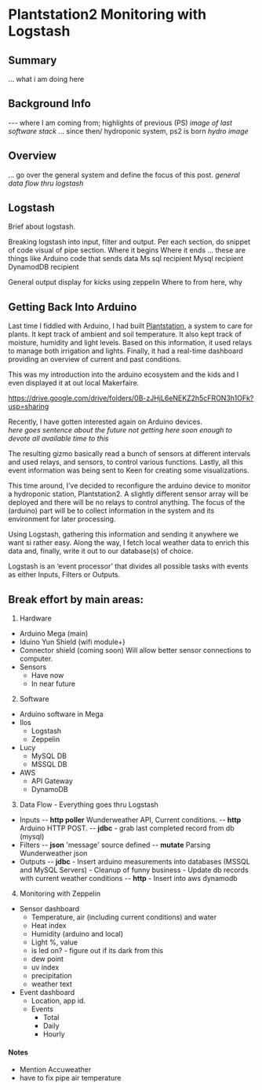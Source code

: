 # Plantstation2 Monitoring with Logstash

## Summary
… what i am doing here
## Background Info
--- where I am coming from; highlights of previous (PS)
_image of last software stack_
… since then/ hydroponic system, ps2 is born
_hydro image_
## Overview
… go over the general system and define the focus of this post.
_general data flow thru logstash_
## Logstash
Brief about logstash.

Breaking logstash into input, filter and output.
Per each section, do 
snippet of code 
visual of pipe section.
Where it begins
Where it ends
… these are things like
Arduino code that sends data
Ms sql recipient
Mysql recipient
DynamodDB recipient

General output display for kicks using zeppelin
Where to from here, why

## Getting Back Into Arduino  
Last time I fiddled with Arduino, I had built <a href="https://mtalavera.wordpress.com/2015/09/13/maker-fair-orlando-plantstation-slides/" target="_blank">Plantstation</a>, a system to care for plants.  It kept track of ambient and soil temperature.  It also kept track of moisture, humidity and light levels.  Based on this information, it used relays to manage both irrigation and lights.  Finally, it had a real-time dashboard providing an overview of current and past conditions.  


This was my introduction into the arduino ecosystem and the kids and I even displayed it at out local Makerfaire.

https://drive.google.com/drive/folders/0B-zJHjL6eNEKZ2h5cFRON3h1OFk?usp=sharing

Recently, I have gotten interested again on Arduino devices.  
_here goes sentence about the future not getting here soon enough to devote all available time to this_ 

The resulting gizmo basically read a bunch of sensors at different intervals and used relays, and sensors, to control various functions.  Lastly, all this event information was being sent to Keen for creating some visualizations.

This time around, I’ve decided to reconfigure the arduino device to monitor a hydroponic station, Plantstation2.  A slightly different sensor array will be deployed and there will be no relays to control anything.  The focus of the (arduino) part will be to collect information in the system and its environment for later processing.

Using Logstash, gathering this information and sending it anywhere we want si rather easy.  Along the way, I fetch local weather data to enrich this data and, finally, write it out to our database(s) of choice.

Logstash is an ‘event processor’ that divides all possible tasks with events as either Inputs, Filters or Outputs.

## Break effort by main areas:
1. Hardware
 - Arduino Mega (main)
 - Iduino Yun Shield (wifi module+)
 - Connector shield (coming soon)  Will allow better sensor connections to computer.
 - Sensors
 	 - Have now
 	 - In near future
 	
2. Software
 - Arduino software in Mega
 - Ilos
 	 - Logstash
 	 - Zeppelin
 - Lucy
 	 - MySQL DB
 	 - MSSQL DB
 - AWS
 	 - API Gateway
 	 - DynamoDB
  
3. Data Flow - Everything goes thru Logstash
 - Inputs
 	-- **http poller** Wunderweather API, Current conditions.
 	-- **http** Arduino HTTP POST. 
    -- **jdbc**
 	   - grab last completed record from db (mysql) 
 - Filters
 	-- **json** 'message' source defined 
 	-- **mutate** Parsing Wunderweather json
 - Outputs
 	-- **jdbc** 
 	    - Insert arduino measurements into databases (MSSQL and MySQL Servers)
 	    - Cleanup of funny business 
 	    - Update db records with current weather conditions
 	-- **http** 
 	    - Insert into aws dynamodb

4. Monitoring with Zeppelin
 - Sensor dashboard
 	- Temperature, air (including current conditions) and water
 	- Heat index
 	- Humidity (arduino and local)
 	- Light %, value
 	- is led on? - figure out if its dark from this
 	- dew point
 	- uv index
 	- precipitation
 	- weather text
 - Event dashboard
 	- Location, app id.
 	- Events
 		- Total
 		- Daily
 		- Hourly 

#### Notes
 - Mention Accuweather
 - have to fix pipe air temperature

